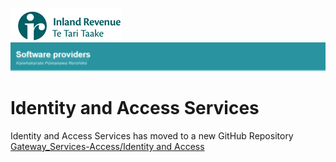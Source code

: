 ![IRD logo](../../Images/IRlogo.gif)
![Software Dev](../../Images/SoftwareDev.png)

# Identity and Access Services

Identity and Access Services has moved to a new GitHub Repository<br/>
[Gateway_Services-Access/Identity and Access](https://github.com/InlandRevenue/Gateway_Services-Access/tree/master/Identity%20and%20Access)

